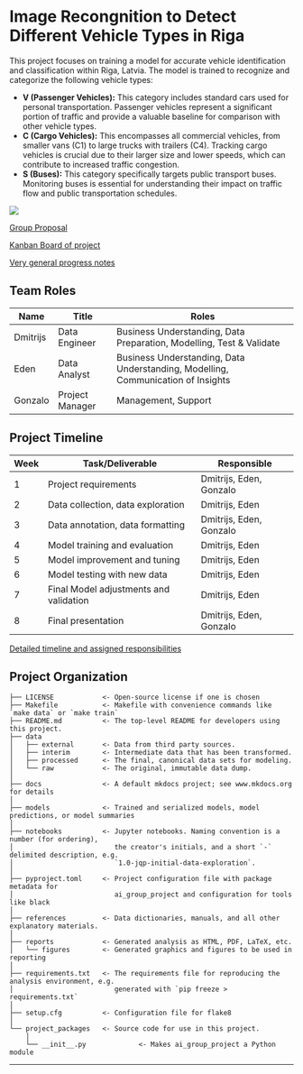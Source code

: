 # Image Recongnition to Detect Different Vehicle Types in Riga

This project focuses on training a model for accurate vehicle identification and classification within Riga, Latvia. The model is trained to recognize and categorize the following vehicle types:

*   **V (Passenger Vehicles):** This category includes standard cars used for personal transportation. Passenger vehicles represent a significant portion of traffic and provide a valuable baseline for comparison with other vehicle types.
*   **C (Cargo Vehicles):** This encompasses all commercial vehicles, from smaller vans (C1) to large trucks with trailers (C4). Tracking cargo vehicles is crucial due to their larger size and lower speeds, which can contribute to increased traffic congestion.
*   **S (Buses):** This category specifically targets public transport buses. Monitoring buses is essential for understanding their impact on traffic flow and public transportation schedules.
<a target="_blank" href="https://cookiecutter-data-science.drivendata.org/">
    <img src="https://img.shields.io/badge/CCDS-Project%20template-328F97?logo=cookiecutter" />
</a>

[Group Proposal](https://github.com/Takosaga/ai_group_project/blob/main/references/Project_Proposal_Final_Draft.pdf)

[Kanban Board of project](https://github.com/users/Takosaga/projects/2)

[Very general progress notes](https://github.com/Takosaga/ai_group_project/blob/main/references/Discussion_Meeting_Progress%20Notes.pdf)

## Team Roles

| Name | Title | Roles |
|---|---|---|
| Dmitrijs | Data Engineer | Business Understanding, Data Preparation, Modelling, Test & Validate |
| Eden | Data Analyst | Business Understanding, Data Understanding, Modelling, Communication of Insights |
| Gonzalo | Project Manager | Management, Support |

## Project Timeline

| Week | Task/Deliverable | Responsible |
|---|---|---|
| 1 | Project requirements | Dmitrijs, Eden, Gonzalo |
| 2 | Data collection, data exploration | Dmitrijs, Eden |
| 3 | Data annotation, data formatting | Dmitrijs, Eden, Gonzalo |
| 4 | Model training and evaluation | Dmitrijs, Eden |
| 5 | Model improvement and tuning | Dmitrijs, Eden |
| 6 | Model testing with new data | Dmitrijs, Eden |
| 7 | Final Model adjustments and validation | Dmitrijs, Eden |
| 8 | Final presentation | Dmitrijs, Eden, Gonzalo |

[Detailed timeline and assigned responsibilities](https://github.com/users/Takosaga/projects/2/views/4)

## Project Organization


```
├── LICENSE            <- Open-source license if one is chosen
├── Makefile           <- Makefile with convenience commands like `make data` or `make train`
├── README.md          <- The top-level README for developers using this project.
├── data
│   ├── external       <- Data from third party sources.
│   ├── interim        <- Intermediate data that has been transformed.
│   ├── processed      <- The final, canonical data sets for modeling.
│   └── raw            <- The original, immutable data dump.
│
├── docs               <- A default mkdocs project; see www.mkdocs.org for details
│
├── models             <- Trained and serialized models, model predictions, or model summaries
│
├── notebooks          <- Jupyter notebooks. Naming convention is a number (for ordering),
│                         the creator's initials, and a short `-` delimited description, e.g.
│                         `1.0-jqp-initial-data-exploration`.
│
├── pyproject.toml     <- Project configuration file with package metadata for 
│                         ai_group_project and configuration for tools like black
│
├── references         <- Data dictionaries, manuals, and all other explanatory materials.
│
├── reports            <- Generated analysis as HTML, PDF, LaTeX, etc.
│   └── figures        <- Generated graphics and figures to be used in reporting
│
├── requirements.txt   <- The requirements file for reproducing the analysis environment, e.g.
│                         generated with `pip freeze > requirements.txt`
│
├── setup.cfg          <- Configuration file for flake8
│
└── project_packages   <- Source code for use in this project.
    │
    └── __init__.py             <- Makes ai_group_project a Python module
```

--------

